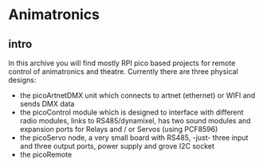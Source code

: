 # Animatronics
## intro
In this archive you will find mostly RPI pico based projects for remote control of animatronics and theatre.
Currently there are three physical designs:

- the picoArtnetDMX unit which connects to artnet (ethernet) or WIFI and sends DMX data
- the picoControl module which is designed to interface with different radio modules, links to RS485/dynamixel, has two sound modules and expansion ports for Relays and / or Servos (using PCF8596)
- the picoServo node, a very small board with RS485, -just- three input and three output ports, power supply and grove I2C socket
- the picoRemote